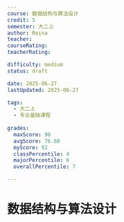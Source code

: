 ```yaml
---
course: 数据结构与算法设计
credit: 5
semester: 大二上
author: Reina
teacher: 
courseRating: 
teacherRating: 

difficulty: medium
status: draft

date: 2025-06-27
lastUpdated: 2025-06-27

tags: 
  - 大二上
  - 专业基础课程
  
grades:
  maxScore: 98
  avgScore: 76.68
  myScore: 92
  classPercentile: 4
  majorPercentile: 6
  overallPercentile: 7

---
```



# 数据结构与算法设计

